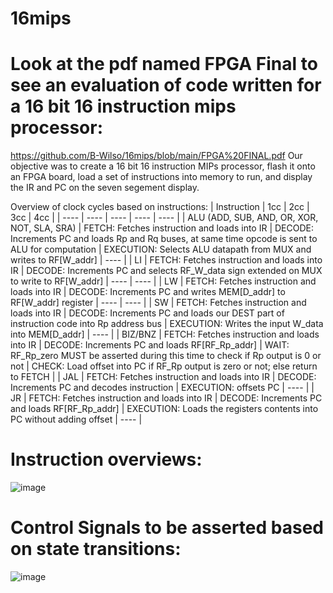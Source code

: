 # 16mips


# Look at the pdf named FPGA Final to see an evaluation of code written for a 16 bit 16 instruction mips processor:
https://github.com/B-Wilso/16mips/blob/main/FPGA%20FINAL.pdf
Our objective was to create a 16 bit 16 instruction MIPs processor, flash it onto an FPGA board, load a set of instructions into memory to run, and display the IR and PC on the seven segement display. 

Overview of clock cycles based on instructions:
| Instruction | 1cc | 2cc | 3cc | 4cc |
| ---- | ---- | ---- | ---- | ---- |
| ALU (ADD, SUB, AND, OR, XOR, NOT, SLA, SRA) | FETCH: Fetches instruction and loads into IR | DECODE: Increments PC and loads Rp and Rq buses, at same time opcode is sent to ALU for computation | EXECUTION: Selects ALU datapath from MUX and writes to RF[W_addr] | ---- |
| LI | FETCH: Fetches instruction and loads into IR | DECODE: Increments PC and selects RF_W_data sign extended on MUX to write to RF[W_addr] | ---- | ---- |
| LW | FETCH: Fetches instruction and loads into IR | DECODE: Increments PC and writes MEM[D_addr] to RF[W_addr] register | ---- | ---- |
| SW | FETCH: Fetches instruction and loads into IR | DECODE: Increments PC and loads our DEST part of instruction code into Rp address bus | EXECUTION: Writes the input W_data into MEM[D_addr] | ---- |
| BIZ/BNZ | FETCH: Fetches instruction and loads into IR | DECODE: Increments PC and loads RF[RF_Rp_addr] | WAIT: RF_Rp_zero MUST be asserted during this time to check if Rp output is 0 or not | CHECK: Load offset into PC if RF_Rp output is zero or not; else return to FETCH |
| JAL | FETCH: Fetches instruction and loads into IR | DECODE: Increments PC and decodes instruction | EXECUTION: offsets PC | ---- |
| JR | FETCH: Fetches instruction and loads into IR | DECODE: Increments PC and loads RF[RF_Rp_addr] | EXECUTION: Loads the registers contents into PC without adding offset | ---- |

# Instruction overviews:
![image](https://github.com/B-Wilso/16mips/assets/132187112/5ac264a7-51ac-4996-aac9-1e5628e431a1)

# Control Signals to be asserted based on state transitions:
![image](https://github.com/B-Wilso/16mips/assets/132187112/6d0657cf-5aa4-41e5-8995-065700dc34b7)


